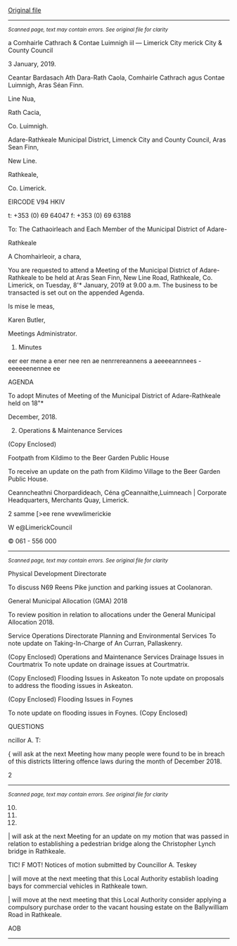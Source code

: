 [Original file](https://www.limerick.ie/sites/default/files/media/documents/2019-01/00%20Agenda%208th%20January%2C%202019.pdf)

---
*<small>Scanned page, text may contain errors. See original file for clarity</small>*  

a Comhairle Cathrach
& Contae Luimnigh
iil — Limerick City
merick City
& County Council

3 January, 2019.

Ceantar Bardasach Ath Dara-Rath Caola,
Comhairle Cathrach agus Contae Luimnigh,
Aras Séan Finn.

Line Nua,

Rath Cacia,

Co. Luimnigh.

Adare-Rathkeale Municipal District,
Limenck City and County Council,
Aras Sean Finn,

New Line.

Rathkeale,

Co. Limerick.

EIRCODE V94 HKIV

t: +353 (0) 69 64047
f: +353 (0) 69 63188

To: The Cathaoirleach and Each Member of the Municipal District of Adare-

Rathkeale

A Chomhairleoir, a chara,

You are requested to attend a Meeting of the Municipal District of Adare-Rathkeale to be held at
Aras Sean Finn, New Line Road, Rathkeale, Co. Limerick, on Tuesday, 8'* January, 2019 at 9.00
a.m. The business to be transacted is set out on the appended Agenda.

Is mise le meas,

Karen Butler,

Meetings Administrator.
1. Minutes

eer eer mene a ener nee ren ae nenrrereannens a aeeeeannnees -eeeeeenennee ee

AGENDA

To adopt Minutes of Meeting of the Municipal District of Adare-Rathkeale held on 18"*

December, 2018.

2. Operations & Maintenance Services

(Copy Enclosed)

Footpath from Kildimo to the Beer Garden Public House

To receive an update on the path from Kildimo Village to the Beer Garden Public House.

Ceanncheathni Chorpardideach, Céna gCeannaithe,Luimneach |
Corporate Headquarters, Merchants Quay, Limerick.

2 samme [>ee rene
wvewlimerickie

W e@LimerickCouncil

© 061 - 556 000


---
*<small>Scanned page, text may contain errors. See original file for clarity</small>*  

Physical Development Directorate

To discuss N69 Reens Pike junction and parking issues at Coolanoran.

General Municipal Allocation (GMA) 2018

To review position in relation to allocations under the General Municipal Allocation 2018.

Service Operations Directorate
Planning and Environmental Services
To note update on Taking-In-Charge of An Curran, Pallaskenry.

(Copy Enclosed)
Operations and Maintenance Services
Drainage Issues in Courtmatrix
To note update on drainage issues at Courtmatrix.

(Copy Enclosed)
Flooding Issues in Askeaton
To note update on proposals to address the flooding issues in Askeaton.

(Copy Enclosed)
Flooding Issues in Foynes

To note update on flooding issues in Foynes.
(Copy Enclosed)

QUESTIONS

ncillor A. T:

{ will ask at the next Meeting how many people were found to be in breach of this
districts littering offence laws during the month of December 2018.

2


---
*<small>Scanned page, text may contain errors. See original file for clarity</small>*  

10.

11.

13.

| will ask at the next Meeting for an update on my motion that was passed in relation to
establishing a pedestrian bridge along the Christopher Lynch bridge in Rathkeale.

TIC! F MOT!
Notices of motion submitted by Councillor A. Teskey

| will move at the next meeting that this Local Authority establish loading bays for
commercial vehicles in Rathkeale town.

| will move at the next meeting that this Local Authority consider applying a compulsory
purchase order to the vacant housing estate on the Ballywilliam Road in Rathkeale.

AOB


---
